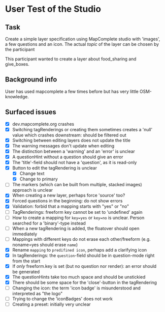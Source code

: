 # User Test of the Studio

## Task

Create a simple layer specification using MapComplete studio with 'images', a few questions and an icon. The actual _topic_ of the layer can be chosen by the participant

This participant wanted to create a layer about food_sharing and give_boxes.

## Background info

User has used mapcomplete a few times before but has very little OSM-knowledge.

## Surfaced issues

- [x] dev.mapcomplete.org crashes
- [x] Switching tagRenderings or creating them sometimes creates a 'null' value which crashes downstream: should be filtered out 
- [x] Switching between editing layers does not update the title
- [x] The warning messages don't update when editing
- [x] The distinction between a 'warning' and an 'error' is unclear
- [x] A questionHint without a question should give an error
- [x] The 'title'-field should not have a 'question', as it is read-only
- [x] Button to edit the tagRendering is unclear
  - [x] Change text
  - [x] Change to primary
- [ ] The markers (which can be built from multiple, stacked images) approach is unclear
- [x] When creating a new layer, perhaps force 'source' too?
- [x] Forced questions in the beginning: do not show errors
- [x] Validation: forbid that a mapping starts with "yes" or "no"
- [ ] TagRenderings: freeform key cannot be set to 'undefined' again
- [ ] How to create a mapping for `key=yes` or `key=no` is unclear. Person searched for a 'binary'-type instead
- [ ] When a new tagRendering is added, the floatover should open immediately
- [ ] Mappings with different keys do not erase each other/freeform (e.g. noname=yes should erase `name`)
- [x] Rename `mapping` to `predifined icon`, perhaps add a clarifying icon
- [x] In tagRenderings: the `question`-field should be in question-mode right from the start
- [x] If _only_ freeform.key is set (but no question nor render): an error should be generated
- [x] The questionHints take too much space and should be unstickied
- [x] There should be some space for the 'close'-button in the tagRendering
- [ ] Changing the icon: the term 'icon badge' is misunderstood and interpreted as "the logo"
- [ ] Trying to change the 'iconBadges' does not work
- [ ] Creating a preset: initially very unclear
